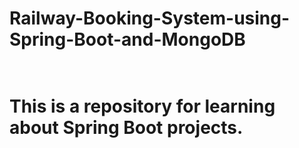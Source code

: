 <h1>Railway-Booking-System-using-Spring-Boot-and-MongoDB<h1><br>
This is a repository for learning about Spring Boot projects.

